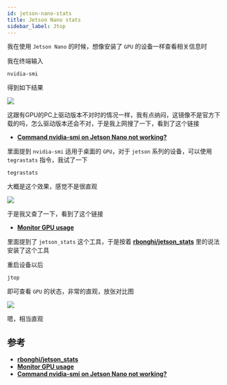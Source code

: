 ```yaml
---
id: jetson-nano-stats
title: Jetson Nano stats
sidebar_label: Jtop
---
```


我在使用 `Jetson Nano` 的时候，想像安装了 `GPU` 的设备一样查看相关信息时

我在终端输入

``` shell
nvidia-smi
```

得到如下结果

![](https://pictures-1304295136.cos.ap-guangzhou.myqcloud.com/screenshot/jeston/nano/nvidia-smi-not-found.png)

这跟有GPU的PC上驱动版本不对时的情况一样，我有点纳闷，这镜像不是官方下载的吗，怎么驱动版本还会不对，于是我上网搜了一下，看到了这个链接

- **[Command nvidia-smi on Jetson Nano not working?](https://forums.developer.nvidia.com/t/command-nvidia-smi-on-jetson-nano-not-working/119702)**

里面提到 `nvidia-smi` 适用于桌面的 `GPU`，对于 `jetson` 系列的设备，可以使用 `tegrastats` 指令，我试了一下

```
tegrastats
```

大概是这个效果，感觉不是很直观

![](https://pictures-1304295136.cos.ap-guangzhou.myqcloud.com/screenshot/jeston/nano/jetson-nano-tegrastats.png)

于是我又查了一下，看到了这个链接

- **[Monitor GPU usage](https://forums.developer.nvidia.com/t/monitor-gpu-usage/72250)**

里面提到了 `jetson_stats` 这个工具，于是按着 **[rbonghi/jetson_stats](https://github.com/rbonghi/jetson_stats)** 里的说法安装了这个工具

重启设备以后

```
jtop
```

即可查看 `GPU` 的状态，非常的直观，放张对比图

![](https://pictures-1304295136.cos.ap-guangzhou.myqcloud.com/screenshot/jeston/nano/jetson-nano-jtop.png)

嗯，相当直观

## 参考
- **[rbonghi/jetson_stats](https://github.com/rbonghi/jetson_stats)**
- **[Monitor GPU usage](https://forums.developer.nvidia.com/t/monitor-gpu-usage/72250)**
- **[Command nvidia-smi on Jetson Nano not working?](https://forums.developer.nvidia.com/t/command-nvidia-smi-on-jetson-nano-not-working/119702)**